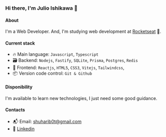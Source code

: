 ### Hi there, I'm Julio Ishikawa 👋

#### About
I'm a Web Developer. And, I'm studying web development at [Rocketseat](https://rocketseat.com.br/) :rocket:.

#### Current stack
- 🔥 Main language: `Javascript`, `Typescript`
- 🗃️ Backend: `Nodejs`, `Fastify`, `SQLite`, `Prisma`, `Postgres`, `Redis`
- 🚧 Frontend: `Reactjs`, `HTML5`, `CSS3`, `Vitejs`, `Tailwindcss`,
- 📦️ Version code control: `Git & Github`

#### Disponibility
I'm available to learn new technologies, I just need some good guidance.

#### Contacts 
- 📬 Email: shuharib0t@gmail.com
- 👤 [Linkedin](https://www.linkedin.com/in/julio-ishikawa-449417213/)
